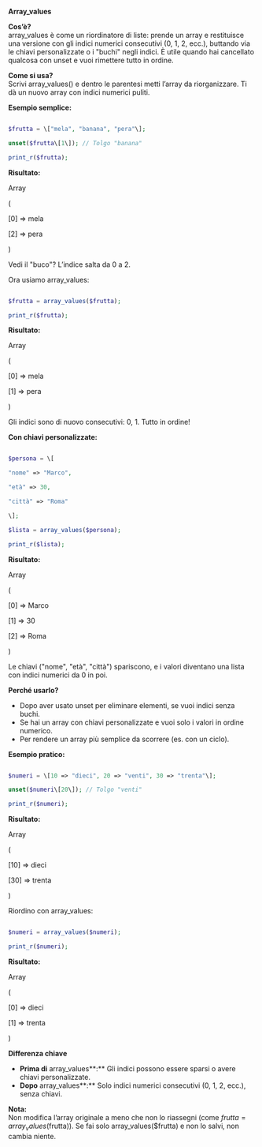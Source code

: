 **Array_values**

**Cos’è?**  
array_values è come un riordinatore di liste: prende un array e restituisce una versione con gli indici numerici consecutivi (0, 1, 2, ecc.), buttando via le chiavi personalizzate o i "buchi" negli indici. È utile quando hai cancellato qualcosa con unset e vuoi rimettere tutto in ordine.

**Come si usa?**  
Scrivi array_values() e dentro le parentesi metti l’array da riorganizzare. Ti dà un nuovo array con indici numerici puliti.

**Esempio semplice:**

```php

$frutta = \["mela", "banana", "pera"\];

unset($frutta\[1\]); // Tolgo "banana"

print_r($frutta);
```

**Risultato:**

Array

(

\[0\] => mela

\[2\] => pera

)

Vedi il "buco"? L’indice salta da 0 a 2.

Ora usiamo array_values:

```php

$frutta = array_values($frutta);

print_r($frutta);
```

**Risultato:**

Array

(

\[0\] => mela

\[1\] => pera

)

Gli indici sono di nuovo consecutivi: 0, 1. Tutto in ordine!

**Con chiavi personalizzate:**

```php

$persona = \[

"nome" => "Marco",

"età" => 30,

"città" => "Roma"

\];

$lista = array_values($persona);

print_r($lista);
```

**Risultato:**

Array

(

\[0\] => Marco

\[1\] => 30

\[2\] => Roma

)

Le chiavi ("nome", "età", "città") spariscono, e i valori diventano una lista con indici numerici da 0 in poi.

**Perché usarlo?**

- Dopo aver usato unset per eliminare elementi, se vuoi indici senza buchi.
- Se hai un array con chiavi personalizzate e vuoi solo i valori in ordine numerico.
- Per rendere un array più semplice da scorrere (es. con un ciclo).

**Esempio pratico:**

```php

$numeri = \[10 => "dieci", 20 => "venti", 30 => "trenta"\];

unset($numeri\[20\]); // Tolgo "venti"

print_r($numeri);
```

**Risultato:**

Array

(

\[10\] => dieci

\[30\] => trenta

)

Riordino con array_values:

```php

$numeri = array_values($numeri);

print_r($numeri);
```

**Risultato:**

Array

(

\[0\] => dieci

\[1\] => trenta

)

**Differenza chiave**

- **Prima di** array_values**:** Gli indici possono essere sparsi o avere chiavi personalizzate.
- **Dopo** array_values**:** Solo indici numerici consecutivi (0, 1, 2, ecc.), senza chiavi.

**Nota:**  
Non modifica l’array originale a meno che non lo riassegni (come $frutta = array_values($frutta)). Se fai solo array_values($frutta) e non lo salvi, non cambia niente.
